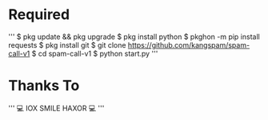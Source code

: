 # Required
'''
$ pkg update && pkg upgrade
$ pkg install python
$ pkghon -m pip install requests
$ pkg install git
$ git clone https://github.com/kangspam/spam-call-v1
$ cd spam-call-v1
$ python start.py
'''
# Thanks To
'''
💻 IOX SMILE HAXOR 💻
'''
